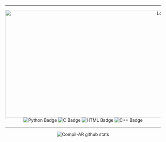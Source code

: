 <div align="center">
    <hr>
    <p align="center">
    <img src="https://github.com/Compil-AR/Compil-AR/blob/5bc2a74d6ea6e1ccadd84871209e25cd516742c2/logo.gif" alt="Logo" width="1000" height="350">
    <img src="https://img.shields.io/badge/-Python-%230075a8?logo=python&logoColor=white&style=flat-square" alt="Python Badge">
    <img src="https://img.shields.io/badge/C-%23e9c241?logo=nim&logoColor=white&style=flat-square" alt="C Badge">
    <img src="https://img.shields.io/badge/-HTML-%23de4b25?logo=html5&logoColor=white&style=flat-square" alt="HTML Badge">
    <img src="https://img.shields.io/badge/C ++-4EAA25?logo=GNU%20C++&logoColor=white&style=flat-square" alt="C++ Badge">
    </p>
    <div align="center">
    </div>
    <div align="center">
    </div>
    <hr>
    <img src="https://github-readme-stats.vercel.app/api?username=Compil-AR&show_icons=true&include_all_commits=true&theme=radical" alt="Compil-AR github stats">
</div>
